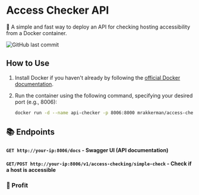 # Access Checker API

🤝 A simple and fast way to deploy an API for checking hosting accessibility from a Docker container.

![GitHub last commit](https://img.shields.io/github/last-commit/mr-akkerman/access-check)

## How to Use

1. Install Docker if you haven't already by following the [official Docker documentation](https://docs.docker.com/get-docker/).

2. Run the container using the following command, specifying your desired port (e.g., 8006):

   ```bash
   docker run -d --name api-checker -p 8006:8000 mrakkerman/access-check:latest
   ```

## 📚 Endpoints

#### `GET http://your-ip:8006/docs` - Swagger UI (API documentation)

#### `GET/POST http://your-ip:8006/v1/access-checking/simple-check` - Check if a host is accessible
   
### 🤌 Profit

